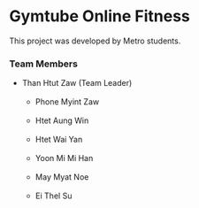 # Gymtube Online Fitness
This project was developed by Metro students.<br>


### Team Members 
- Than Htut Zaw (Team Leader) <br><br>
  - Phone Myint Zaw <br><br>
  - Htet Aung Win <br><br>
  - Htet Wai Yan <br><br>
  - Yoon Mi Mi Han <br><br>
  - May Myat Noe <br><br>
  - Ei Thel Su <br><br>
